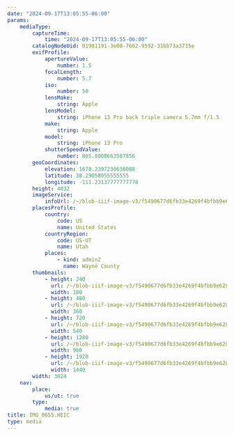 ```yaml
---
date: "2024-09-17T13:05:55-06:00"
params:
    mediaType:
        captureTime:
            time: "2024-09-17T13:05:55-06:00"
        catalogNodeUid: 01981191-3e00-7662-9592-31bb73a3735e
        exifProfile:
            apertureValue:
                number: 1.5
            focalLength:
                number: 5.7
            iso:
                number: 50
            lensMake:
                string: Apple
            lensModel:
                string: iPhone 13 Pro back triple camera 5.7mm f/1.5
            make:
                string: Apple
            model:
                string: iPhone 13 Pro
            shutterSpeedValue:
                number: 865.8008663587856
        geoCoordinates:
            elevation: 1678.2397230636088
            latitude: 38.29058055555555
            longitude: -111.23137777777778
        height: 4032
        imageService:
            infoUrl: /~/blob-iiif-image-v3/f5490677d6fb33e4269f4bfbb9e628c96c5d3ecbb92f16c505db0f8b0656e447/info.json
        placesProfile:
            country:
                code: US
                name: United States
            countryRegion:
                code: US-UT
                name: Utah
            places:
                - kind: admin2
                  name: Wayne County
        thumbnails:
            - height: 240
              url: /~/blob-iiif-image-v3/f5490677d6fb33e4269f4bfbb9e628c96c5d3ecbb92f16c505db0f8b0656e447/full/180%2C240/0/default.jpg
              width: 180
            - height: 480
              url: /~/blob-iiif-image-v3/f5490677d6fb33e4269f4bfbb9e628c96c5d3ecbb92f16c505db0f8b0656e447/full/360%2C480/0/default.jpg
              width: 360
            - height: 720
              url: /~/blob-iiif-image-v3/f5490677d6fb33e4269f4bfbb9e628c96c5d3ecbb92f16c505db0f8b0656e447/full/540%2C720/0/default.jpg
              width: 540
            - height: 1280
              url: /~/blob-iiif-image-v3/f5490677d6fb33e4269f4bfbb9e628c96c5d3ecbb92f16c505db0f8b0656e447/full/960%2C1280/0/default.jpg
              width: 960
            - height: 1920
              url: /~/blob-iiif-image-v3/f5490677d6fb33e4269f4bfbb9e628c96c5d3ecbb92f16c505db0f8b0656e447/full/1440%2C1920/0/default.jpg
              width: 1440
        width: 3024
    nav:
        place:
            us/ut: true
        type:
            media: true
title: IMG_0655.HEIC
type: media
---
```

